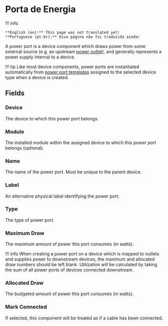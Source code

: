 # Porta de Energia

!!! info

    **English (en):** This page was not translated yet!
    **Portuguese (pt-br):** Essa página não foi traduzida ainda!

A power port is a device component which draws power from some external source (e.g. an upstream [power outlet](./poweroutlet.md)), and generally represents a power supply internal to a device.

!!! tip
    Like most device components, power ports are instantiated automatically from [power port templates](./powerporttemplate.md) assigned to the selected device type when a device is created.

## Fields

### Device

The device to which this power port belongs.

### Module

The installed module within the assigned device to which this power port belongs (optional).

### Name

The name of the power port. Must be unique to the parent device.

### Label

An alternative physical label identifying the power port.

### Type

The type of power port.

### Maximum Draw

The maximum amount of power this port consumes (in watts).

!!! info
    When creating a power port on a device which is mapped to outlets and supplies power to downstream devices, the maximum and allocated draw numbers should be left blank. Utilization will be calculated by taking the sum of all power ports of devices connected downstream.

### Allocated Draw

The budgeted amount of power this port consumes (in watts).

### Mark Connected

If selected, this component will be treated as if a cable has been connected.
